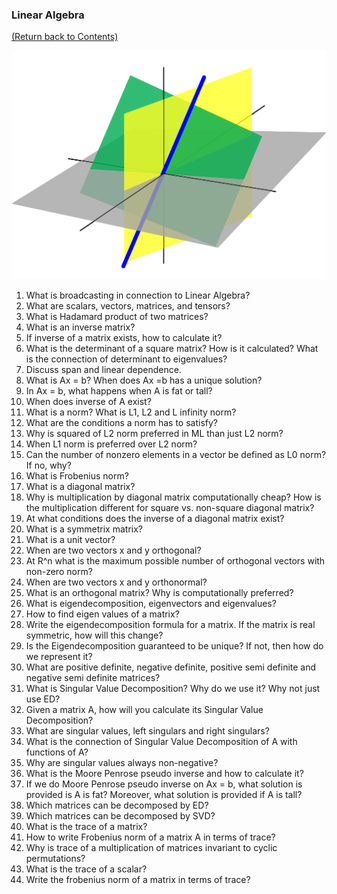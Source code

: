 ### Linear Algebra
[(Return back to Contents)](#../Contents)

<img src="linear_algebra.png" width="700">

1. What is broadcasting in connection to Linear Algebra?
2. What are scalars, vectors, matrices, and tensors?
3. What is Hadamard product of two matrices?
4. What is an inverse matrix?
5. If inverse of a matrix exists, how to calculate it?
6. What is the determinant of a square matrix? How is it calculated? What is the connection of determinant to eigenvalues?
7. Discuss span and linear dependence.
8. What is Ax = b? When does Ax =b has a unique solution?
9. In Ax = b, what happens when A is fat or tall?
10. When does inverse of A exist?
11. What is a norm? What is L1, L2 and L infinity norm?
12. What are the conditions a norm has to satisfy?
13. Why is squared of L2 norm preferred in ML than just L2 norm?
14. When L1 norm is preferred over L2 norm?
15. Can the number of nonzero elements in a vector be defined as L0 norm? If no, why?
16. What is Frobenius norm?
17. What is a diagonal matrix?
18. Why is multiplication by diagonal matrix computationally cheap? How is the multiplication different for square vs. non-square diagonal matrix?
19. At what conditions does the inverse of a diagonal matrix exist?
20. What is a symmetrix matrix?
21. What is a unit vector?
22. When are two vectors x and y orthogonal?
23. At R^n what is the maximum possible number of orthogonal vectors with non-zero norm?
24. When are two vectors x and y orthonormal?
25. What is an orthogonal matrix? Why is computationally preferred?
26. What is eigendecomposition, eigenvectors and eigenvalues?
27. How to find eigen values of a matrix?
28. Write the eigendecomposition formula for a matrix. If the matrix is real symmetric, how will this change?
29. Is the Eigendecomposition guaranteed to be unique? If not, then how do we represent it?
30. What are positive definite, negative definite, positive semi definite and negative semi definite matrices?
31. What is Singular Value Decomposition? Why do we use it? Why not just use ED?
32. Given a matrix A, how will you calculate its Singular Value Decomposition?
33. What are singular values, left singulars and right singulars?
34. What is the connection of Singular Value Decomposition of A with functions of A?
35. Why are singular values always non-negative?
36. What is the Moore Penrose pseudo inverse and how to calculate it?
37. If we do Moore Penrose pseudo inverse on Ax = b, what solution is provided is A is fat? Moreover, what solution is provided if A is tall?
38. Which matrices can be decomposed by ED?
39. Which matrices can be decomposed by SVD?
40. What is the trace of a matrix?
41. How to write Frobenius norm of a matrix A in terms of trace?
42. Why is trace of a multiplication of matrices invariant to cyclic permutations?
43. What is the trace of a scalar?
44. Write the frobenius norm of a matrix in terms of trace?
